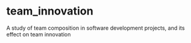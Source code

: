 # team_innovation
 A study of team composition in software development projects, and its effect on team innovation
